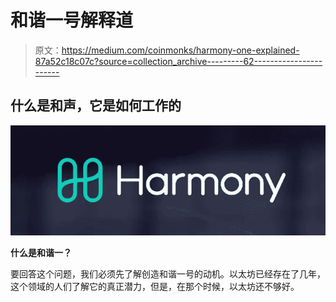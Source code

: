 # 和谐一号解释道

> 原文：<https://medium.com/coinmonks/harmony-one-explained-87a52c18c07c?source=collection_archive---------62----------------------->

## 什么是和声，它是如何工作的

![](img/ab397e6d4b30daccef4dcc3436cd78a9.png)

**什么是和谐一？**

要回答这个问题，我们必须先了解创造和谐一号的动机。以太坊已经存在了几年，这个领域的人们了解它的真正潜力，但是，在那个时候，以太坊还不够好。